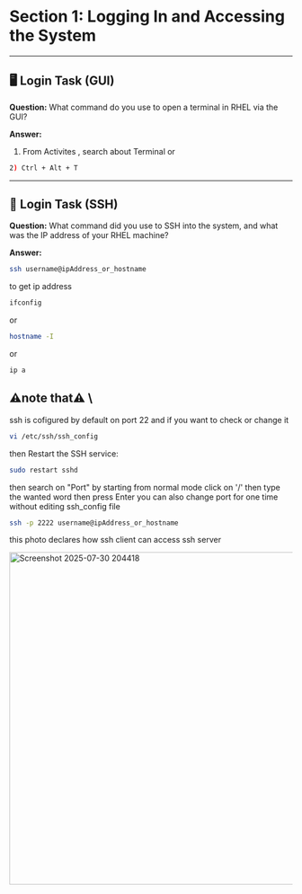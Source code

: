 # Section 1: Logging In and Accessing the System
---

## 🖥️ Login Task (GUI)

**Question:** What command do you use to open a terminal in RHEL via the GUI?

**Answer:**

1) From Activites , search about Terminal
or
```bash
2) Ctrl + Alt + T
```

---

## 🔐 Login Task (SSH)

**Question:** What command did you use to SSH into the system, and what was the IP address of your RHEL machine?

**Answer:**

```bash
ssh username@ipAddress_or_hostname
```
to get ip address
```bash
ifconfig
```
or
```bash
hostname -I
```
or
```bash
ip a
```
## ⚠️note that⚠️ \
ssh is cofigured by default on port 22 and if you want to check or change it 
```bash
vi /etc/ssh/ssh_config
```
then Restart the SSH service:
```bash
sudo restart sshd
```
then search on "Port" by starting from normal mode click on '/' then type the wanted word then press Enter
you can also change port for one time without editing ssh_config file 
```bash
ssh -p 2222 username@ipAddress_or_hostname
```

this photo declares how ssh client can access ssh server 

<img width="1091" height="592" alt="Screenshot 2025-07-30 204418" src="https://github.com/user-attachments/assets/8ed609b9-aeb4-4a4b-874e-5c0d17a092e0" />
